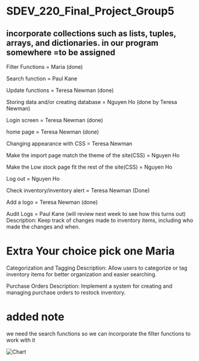 # SDEV_220_Final_Project_Group5
## incorporate  collections such as lists, tuples, arrays, and dictionaries. in our program somewhere =to be assigned

Filter Functions = Maria (done)

Search function = Paul Kane

Update functions = Teresa Newman (done)

Storing data and/or creating database = Nguyen Ho (done by Teresa Newman)

Login screen = Teresa Newman (done)

home page = Teresa Newman (done)

Changing appearance with CSS =  Teresa Newman

Make the import page match the theme of the site(CSS) = Nguyen Ho

Make the Low stock page fit the rest of the site(CSS) = Nguyen Ho

Log out  =  Nguyen Ho

Check inventory/inventory alert  = Teresa Newman (Done)

Add a logo  = Teresa Newman (done)

Audit Logs = Paul Kane (will review next week to see how this turns out)
Description: Keep track of changes made to inventory items, including who made the changes and when.

# Extra Your choice pick one Maria
Categorization and Tagging
  Description: Allow users to categorize or tag inventory items for better organization and easier searching.

Purchase Orders
Description: Implement a system for creating and managing purchase orders to restock inventory.



# added note
we need the search functions so we can incorporate the filter functions to work with it

![Chart](https://github.com/user-attachments/assets/d7c749c6-79f9-478e-b21a-c0e5637cf0cf)
